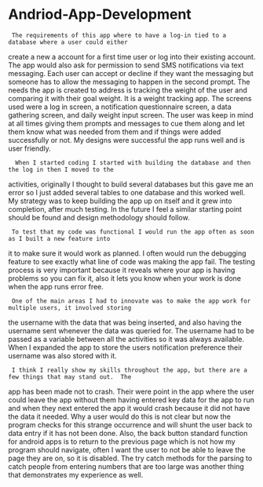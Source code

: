 # Andriod-App-Development

     The requirements of this app where to have a log-in tied to a database where a user could either
create a new a account for a first time user or log into their existing account.  The app would also
ask for permission to send SMS notifications via text messaging.  Each user can accept or decline if
they want the messaging but someone has to allow the messaging to happen in the second prompt.  The
needs the app is created to address is tracking the weight of the user and comparing it with their 
goal weight.  It is a weight tracking app.  The screens used were a log in screen, a notification 
questionnaire screen, a data gathering screen, and daily weight input screen.  The user was keep in mind
at all times giving them prompts and messages to cue them along and let them know what was needed from
them and if things were added successfully or not.  My designs were successful the app runs well and is 
user friendly.

      When I started coding I started with building the database and then the log in then I moved to the
activities, originally I thought to build several databases but this gave me an error so I just added 
several tables to one database and this worked well.  My strategy was to keep building the app up on 
itself and it grew into completion, after much testing.  In the future I feel a similar starting point
should be found and design methodology should follow.

     To test that my code was functional I would run the app often as soon as I built a new feature into
it to make sure it would work as planned.  I often would run the debugging feature to see exactly what 
line of code was making the app fail.  The testing process is very important because it reveals where your
app is having problems so you can fix it, also it lets you know when your work is done when the app runs
error free.

     One of the main areas I had to innovate was to make the app work for multiple users, it involved storing
the username with the data that was being inserted, and also having the username sent whenever the data was 
queried for.  The username had to be passed as a variable between all the activities so it was always available.
When I expanded the app to store the users notification preference their username was also stored with it.

     I think I really show my skills throughout the app, but there are a few things that may stand out.  The 
app has been made not to crash.  Their were point in the app where the user could leave the app without them
having entered key data for the app to run and when they next entered the app it would crash because it did
not have the data it needed.  Why a user would do this is not clear but now the program checks for this 
strange occurrence and will shunt the user back to data entry  if it has not been done.  Also, the back button
standard function for android apps is to return to the previous page which is not how my program should 
navigate, often I want the user to not be able to leave the page they are on, so it is disabled.  The try
catch methods for the parsing to catch people from entering numbers that are too large was another thing that
demonstrates my experience as well.
